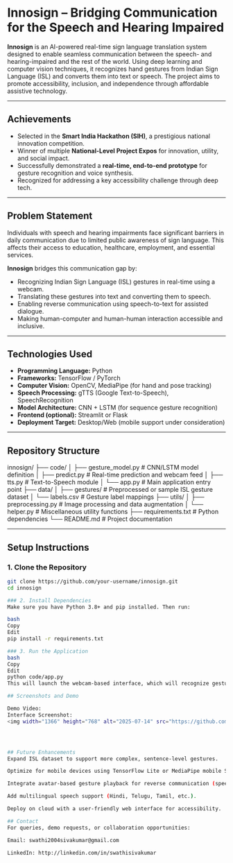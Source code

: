 # Innosign – Bridging Communication for the Speech and Hearing Impaired

**Innosign** is an AI-powered real-time sign language translation system designed to enable seamless communication between the speech- and hearing-impaired and the rest of the world. Using deep learning and computer vision techniques, it recognizes hand gestures from Indian Sign Language (ISL) and converts them into text or speech. The project aims to promote accessibility, inclusion, and independence through affordable assistive technology.

---

## Achievements

- Selected in the **Smart India Hackathon (SIH)**, a prestigious national innovation competition.
- Winner of multiple **National-Level Project Expos** for innovation, utility, and social impact.
- Successfully demonstrated a **real-time, end-to-end prototype** for gesture recognition and voice synthesis.
- Recognized for addressing a key accessibility challenge through deep tech.

---

## Problem Statement

Individuals with speech and hearing impairments face significant barriers in daily communication due to limited public awareness of sign language. This affects their access to education, healthcare, employment, and essential services.

**Innosign** bridges this communication gap by:

- Recognizing Indian Sign Language (ISL) gestures in real-time using a webcam.
- Translating these gestures into text and converting them to speech.
- Enabling reverse communication using speech-to-text for assisted dialogue.
- Making human-computer and human-human interaction accessible and inclusive.

---

## Technologies Used

- **Programming Language:** Python
- **Frameworks:** TensorFlow / PyTorch
- **Computer Vision:** OpenCV, MediaPipe (for hand and pose tracking)
- **Speech Processing:** gTTS (Google Text-to-Speech), SpeechRecognition
- **Model Architecture:** CNN + LSTM (for sequence gesture recognition)
- **Frontend (optional):** Streamlit or Flask
- **Deployment Target:** Desktop/Web (mobile support under consideration)

---

## Repository Structure

innosign/
├── code/
│ ├── gesture_model.py # CNN/LSTM model definition
│ ├── predict.py # Real-time prediction and webcam feed
│ ├── tts.py # Text-to-Speech module
│ └── app.py # Main application entry point
├── data/
│ ├── gestures/ # Preprocessed or sample ISL gesture dataset
│ └── labels.csv # Gesture label mappings
├── utils/
│ ├── preprocessing.py # Image processing and data augmentation
│ └── helper.py # Miscellaneous utility functions
├── requirements.txt # Python dependencies
└── README.md # Project documentation

---

## Setup Instructions

### 1. Clone the Repository

```bash
git clone https://github.com/your-username/innosign.git
cd innosign

### 2. Install Dependencies
Make sure you have Python 3.8+ and pip installed. Then run:

bash
Copy
Edit
pip install -r requirements.txt

### 3. Run the Application
bash
Copy
Edit
python code/app.py
This will launch the webcam-based interface, which will recognize gestures and convert them to text and speech in real-time.

## Screenshots and Demo

Demo Video: 
Interface Screenshot:
<img width="1366" height="768" alt="2025-07-14" src="https://github.com/user-attachments/assets/9b80f69a-2217-41de-960e-438f4ce9a8f0" />




## Future Enhancements
Expand ISL dataset to support more complex, sentence-level gestures.

Optimize for mobile devices using TensorFlow Lite or MediaPipe mobile SDK.

Integrate avatar-based gesture playback for reverse communication (speech-to-sign).

Add multilingual speech support (Hindi, Telugu, Tamil, etc.).

Deploy on cloud with a user-friendly web interface for accessibility.

## Contact
For queries, demo requests, or collaboration opportunities:

Email: swathi2004sivakumar@gmail.com

LinkedIn: http://linkedin.com/in/swathisivakumar

